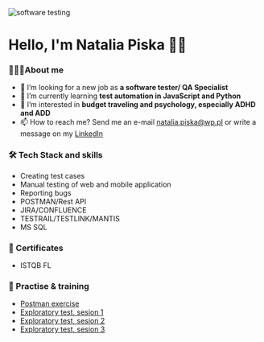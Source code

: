 ![software testing](https://www.keenesystems.com/hs-fs/hubfs/software-testing.jpg?width=900&name=software-testing.jpg)

# Hello, I'm Natalia Piska 🙋‍♀️

### 👩🏻‍💻About me
- 🤝 I’m looking for a new job as **a software tester/ QA Specialist**
- 🌱 I’m currently learning **test automation in JavaScript and Python**
- 👀 I’m interested in **budget traveling and psychology, especially ADHD and ADD**
- 📫 How to reach me? Send me an e-mail <natalia.piska@wp.pl> or write a message on my [LinkedIn](https://www.linkedin.com/in/natalia-piska/)


 

### 🛠️ Tech Stack and skills
- Creating test cases
- Manual testing of web and mobile application
- Reporting bugs
- POSTMAN/Rest API
- JIRA/CONFLUENCE
- TESTRAIL/TESTLINK/MANTIS
- MS SQL

### 📜 Certificates
- ISTQB FL

### 💾 Practise & training
- [Postman exercise](https://github.com/nataliapiska/portfolio/blob/main/natalia_postman.txt)
- [Exploratory test, sesion 1](https://github.com/nataliapiska/portfolio/blob/main/RAPORT%20Z%20TEST%C3%93W%20EKSPLORACYJNYCH%20sesja%201.pdf)
- [Exploratory test, sesion 2](https://github.com/nataliapiska/portfolio/blob/main/RAPORT%20Z%20TEST%C3%93W%20EKSPLORACYJNYCH%20sesja%202.pdf)
- [Exploratory test, sesion 3](https://github.com/nataliapiska/portfolio/blob/main/RAPORT%20Z%20TEST%C3%93W%20EKSPLORACYJNYCH%20sesja%203.pdf)
